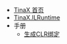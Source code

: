 - [TinaX 首页](/cmn-hans/#TinaX)
- [TinaX.ILRuntime](/cmn-hans/ilruntime/README.md)
- 手册
    - [生成CLR绑定](/cmn-hans/ilruntime/manual/CLRBindingGenerator.md)